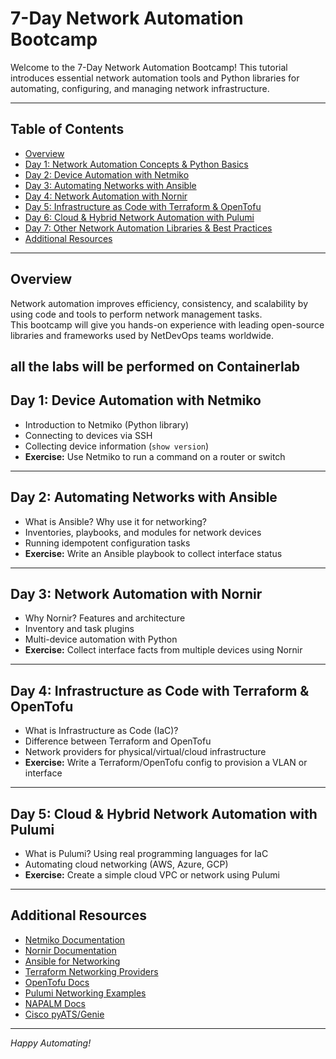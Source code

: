 # 7-Day Network Automation Bootcamp

Welcome to the 7-Day Network Automation Bootcamp! This tutorial introduces essential network automation tools and Python libraries for automating, configuring, and managing network infrastructure.

---

## Table of Contents

- [Overview](#overview)
- [Day 1: Network Automation Concepts & Python Basics](#day-1-network-automation-concepts--python-basics)
- [Day 2: Device Automation with Netmiko](#day-2-device-automation-with-netmiko)
- [Day 3: Automating Networks with Ansible](#day-3-automating-networks-with-ansible)
- [Day 4: Network Automation with Nornir](#day-4-network-automation-with-nornir)
- [Day 5: Infrastructure as Code with Terraform & OpenTofu](#day-5-infrastructure-as-code-with-terraform--opentofu)
- [Day 6: Cloud & Hybrid Network Automation with Pulumi](#day-6-cloud--hybrid-network-automation-with-pulumi)
- [Day 7: Other Network Automation Libraries & Best Practices](#day-7-other-network-automation-libraries--best-practices)
- [Additional Resources](#additional-resources)

---

## Overview

Network automation improves efficiency, consistency, and scalability by using code and tools to perform network management tasks.  
This bootcamp will give you hands-on experience with leading open-source libraries and frameworks used by NetDevOps teams worldwide.

all the labs will be performed on Containerlab
---

## Day 1: Device Automation with Netmiko

- Introduction to Netmiko (Python library)
- Connecting to devices via SSH
- Collecting device information (`show version`)
- **Exercise:** Use Netmiko to run a command on a router or switch

---

## Day 2: Automating Networks with Ansible

- What is Ansible? Why use it for networking?
- Inventories, playbooks, and modules for network devices
- Running idempotent configuration tasks
- **Exercise:** Write an Ansible playbook to collect interface status

---

## Day 3: Network Automation with Nornir

- Why Nornir? Features and architecture
- Inventory and task plugins
- Multi-device automation with Python
- **Exercise:** Collect interface facts from multiple devices using Nornir

---

## Day 4: Infrastructure as Code with Terraform & OpenTofu

- What is Infrastructure as Code (IaC)?
- Difference between Terraform and OpenTofu
- Network providers for physical/virtual/cloud infrastructure
- **Exercise:** Write a Terraform/OpenTofu config to provision a VLAN or interface

---

## Day 5: Cloud & Hybrid Network Automation with Pulumi

- What is Pulumi? Using real programming languages for IaC
- Automating cloud networking (AWS, Azure, GCP)
- **Exercise:** Create a simple cloud VPC or network using Pulumi

---

## Additional Resources

- [Netmiko Documentation](https://ktbyers.github.io/netmiko/)
- [Nornir Documentation](https://nornir.readthedocs.io/)
- [Ansible for Networking](https://docs.ansible.com/ansible/latest/network/index.html)
- [Terraform Networking Providers](https://registry.terraform.io/browse?category=network)
- [OpenTofu Docs](https://opentofu.org/docs/)
- [Pulumi Networking Examples](https://www.pulumi.com/ai/examples/?topic=Networking)
- [NAPALM Docs](https://napalm.readthedocs.io/)
- [Cisco pyATS/Genie](https://developer.cisco.com/pyats/)

---

*Happy Automating!*
